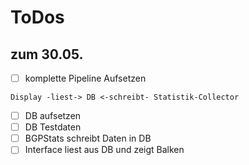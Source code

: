 # ToDos

## zum 30.05.

- [ ] komplette Pipeline Aufsetzen

```
Display -liest-> DB <-schreibt- Statistik-Collector
```

- [ ] DB aufsetzen
- [ ] DB Testdaten
- [ ] BGPStats schreibt Daten in DB
- [ ] Interface liest aus DB und zeigt Balken